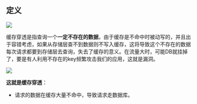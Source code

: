 ## 定义

![](https://youpaiyun.zongqilive.cn/image/20200613182130.png)

缓存穿透是指查询一个**一定不存在的数据**，由于缓存是不命中时被动写的，并且出于容错考虑，如果从存储层查不到数据则不写入缓存，这将导致这个不存在的数据每次请求都要到存储层去查询，失去了缓存的意义。在流量大时，可能DB就挂掉了，要是有人利用不存在的key频繁攻击我们的应用，这就是漏洞。

![](https://youpaiyun.zongqilive.cn/image/006tKfTcly1g0aht4m5ptj30gz0gf3zu.jpg)

**这就是缓存穿透**：

- 请求的数据在缓存大量不命中，导致请求走数据库。



